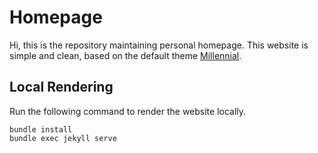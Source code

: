 # Homepage

Hi, this is the repository maintaining personal homepage. This website is simple and clean, based on the default theme [Millennial](https://github.com/LeNPaul/Millennial).

## Local Rendering

Run the following command to render the website locally.

```shell
bundle install
bundle exec jekyll serve
```

